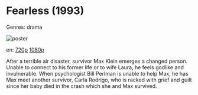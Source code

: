 # Fearless (1993)

Genres: drama

![poster](http://image.tmdb.org/t/p/w500/mhJTfQiHdDXcx58dAcMwnq61k0L.jpg)

en:
  [720p](magnet:?xt=urn:btih:1C8ED056FD80CB4950FF1604ED11A46696DFCB11&tr=udp://glotorrents.pw:6969/announce&tr=udp://tracker.opentrackr.org:1337/announce&tr=udp://torrent.gresille.org:80/announce&tr=udp://tracker.openbittorrent.com:80&tr=udp://tracker.coppersurfer.tk:6969&tr=udp://tracker.leechers-paradise.org:6969&tr=udp://p4p.arenabg.ch:1337&tr=udp://tracker.internetwarriors.net:1337)
  [1080p](magnet:?xt=urn:btih:3C3BDC43CBC9A6A414E1C403012E4E07AA6DF0CF&tr=udp://glotorrents.pw:6969/announce&tr=udp://tracker.opentrackr.org:1337/announce&tr=udp://torrent.gresille.org:80/announce&tr=udp://tracker.openbittorrent.com:80&tr=udp://tracker.coppersurfer.tk:6969&tr=udp://tracker.leechers-paradise.org:6969&tr=udp://p4p.arenabg.ch:1337&tr=udp://tracker.internetwarriors.net:1337)
  


After a terrible air disaster, survivor Max Klein emerges a changed person. Unable to connect to his former life or to wife Laura, he feels godlike and invulnerable. When psychologist Bill Perlman is unable to help Max, he has Max meet another survivor, Carla Rodrigo, who is racked with grief and guilt since her baby died in the crash which she and Max survived.